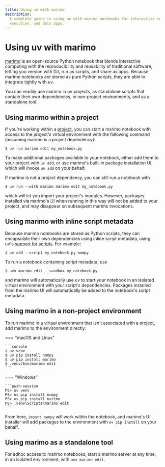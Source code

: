 ```yaml
---
title: Using uv with marimo
description:
  A complete guide to using uv with marimo notebooks for interactive computing, script
  execution, and data apps.
---
```


# Using uv with marimo

[marimo](https://github.com/marimo-team/marimo) is an open-source Python notebook that blends
interactive computing with the reproducibility and reusability of traditional software, letting you
version with Git, run as scripts, and share as apps. Because marimo notebooks are stored as pure
Python scripts, they are able to integrate tightly with uv.

You can readily use marimo in uv projects, as standalone scripts that contain their own
dependencies, in non-project environments, and as a standalone tool.

## Using marimo within a project

If you're working within a [project](../../concepts/projects/index.md), you can start a marimo
notebook with access to the project's virtual environment with the following command (assuming marimo is
a project dependency):

```console
$ uv run marimo edit my_notebook.py
```

To make additional packages available to your notebook, either add them to your project with `uv
add`, or use marimo's built-in package installation UI, which will invoke `uv add` on your
behalf.

If marimo is not a project dependency, you can still run a notebook with

```console
$ uv run --with marimo marimo edit my_notebook.py
```

which will let you import your project's modules. However, packages installed via marimo's
UI when running in this way will not be added to your project, and may
disappear on subsequent marimo invocations.

## Using marimo with inline script metadata

Because marimo notebooks are stored as Python scripts, they can encapsulate their own dependencies
using inline script metadata, using uv's [support for scripts](../../guides/scripts.md). For
example:

```console
$ uv add --script my_notebook.py numpy
```

To run a notebook containing script metadata, use

```console
$ uvx marimo edit --sandbox my_notebook.py
```

and marimo will automatically use uv to start your notebook in an isolated virtual environment with
your script's dependencies. Packages installed from the marimo UI will automatically be added to
the notebook's script metadata.

## Using marimo in a non-project environment

To run marimo in a virtual environment that isn't associated with a
[project](../../concepts/projects/index.md), add marimo to the environment directly:

=== "macOS and Linux"

    ```console
    $ uv venv
    $ uv pip install numpy
    $ uv pip install marimo
    $ .venv/bin/marimo edit
    ```

=== "Windows"

    ```pwsh-session
    PS> uv venv
    PS> uv pip install numpy
    PS> uv pip install marimo
    PS> .venv\Scripts\marimo edit
    ```

From here, `import numpy` will work within the notebook, and marimo's UI installer will add
packages to the environment with `uv pip install` on your behalf.

## Using marimo as a standalone tool

For adhoc access to marimo notebooks, start a marimo server at any time, in an isolated environment, with
`uvx marimo edit`.
